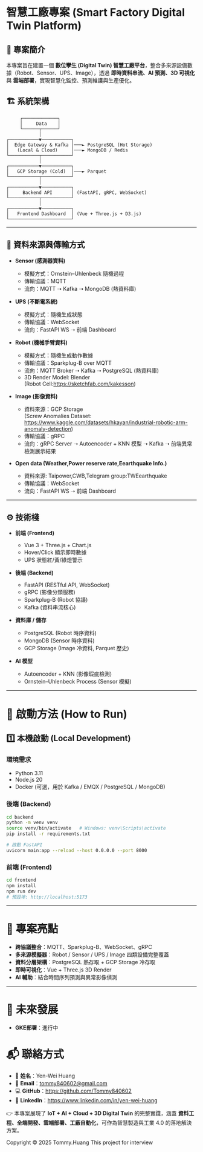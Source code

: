 # 智慧工廠專案 (Smart Factory Digital Twin Platform)

## 📌 專案簡介
本專案旨在建置一個 **數位孿生 (Digital Twin) 智慧工廠平台**，整合多來源設備數據（Robot、Sensor、UPS、Image），透過 **即時資料串流、AI 預測、3D 可視化** 與 **雲端部署**，實現智慧化監控、預測維護與生產優化。

## 🏗 系統架構

         ┌─────────────┐
         │     Data    │  
         └──────┬──────┘
                │
    ┌───────────▼───────────┐
    │  Edge Gateway & Kafka │───► PostgreSQL (Hot Storage)
    │   (Local & Cloud)     │───► MongoDB / Redis
    └───────────┬───────────┘
                │
    ┌───────────▼───────────┐
    │   GCP Storage (Cold)  │───► Parquet 
    └───────────┬───────────┘
                │
    ┌───────────▼───────────┐
    │     Backend API       │ (FastAPI, gRPC, WebSocket)
    └───────────┬───────────┘
                │
    ┌───────────▼───────────┐
    │   Frontend Dashboard  │ (Vue + Three.js + D3.js)
    └───────────────────────┘
---

## 🔗 資料來源與傳輸方式

- **Sensor (感測器資料)**  
  - 模擬方式：Ornstein–Uhlenbeck 隨機過程  
  - 傳輸協議：MQTT  
  - 流向：MQTT ➝ Kafka ➝ MongoDB  (熱資料庫)

- **UPS (不斷電系統)**  
  - 模擬方式：隨機生成狀態  
  - 傳輸協議：WebSocket  
  - 流向：FastAPI WS ➝ 前端 Dashboard 
 
- **Robot (機械手臂資料)**  
  - 模擬方式：隨機生成動作數據  
  - 傳輸協議：Sparkplug-B over MQTT  
  - 流向：MQTT Broker ➝ Kafka ➝ PostgreSQL (熱資料庫)
  - 3D Render Model: Blender </br>
  (Robot Cell:https://sketchfab.com/kakesson)
    

- **Image (影像資料)**  
  - 資料來源：GCP Storage </br>
    (Screw Anomalies Dataset: https://www.kaggle.com/datasets/hkayan/industrial-robotic-arm-anomaly-detection)  
  - 傳輸協議：gRPC  
  - 流向：gRPC Server ➝ Autoencoder + KNN 模型 ➝ Kafka ➝ 前端異常檢測展示結果  

- **Open data (Weather,Power reserve rate,Eearthquake Info.)**  
  - 資料來源: Taipower,CWB,Telegram group:TWEearthquake
  - 傳輸協議：WebSocket  
  - 流向：FastAPI WS ➝ 前端 Dashboard 


---

## ⚙️ 技術棧

- **前端 (Frontend)**  
  - Vue 3 + Three.js + Chart.js
  - Hover/Click 顯示即時數據  
  - UPS 狀態紅/黃/綠燈警示  

- **後端 (Backend)**  
  - FastAPI (RESTful API, WebSocket)  
  - gRPC (影像分類服務)  
  - Sparkplug-B (Robot 協議)  
  - Kafka (資料串流核心)  

- **資料庫 / 儲存**  
  - PostgreSQL (Robot 時序資料)  
  - MongoDB (Sensor 時序資料)  
  - GCP Storage (Image 冷資料, Parquet 歷史)  

- **AI 模型**  
  - Autoencoder + KNN (影像瑕疵檢測)  
  - Ornstein–Uhlenbeck Process (Sensor 模擬)  

---

# 🚀 啟動方法 (How to Run)

## 1️⃣ 本機啟動 (Local Development)

### 環境需求
- Python 3.11
- Node.js 20
- Docker (可選，用於 Kafka / EMQX / PostgreSQL / MongoDB)

### 後端 (Backend)
```bash
cd backend
python -m venv venv
source venv/bin/activate   # Windows: venv\Scripts\activate
pip install -r requirements.txt

# 啟動 FastAPI
uvicorn main:app --reload --host 0.0.0.0 --port 8000
```

### 前端 (Frontend)
```bash
cd frontend
npm install
npm run dev
# 預設埠: http://localhost:5173
```

---

# 🌟 專案亮點
- **跨協議整合**：MQTT、Sparkplug-B、WebSocket、gRPC  
- **多來源模擬器**：Robot / Sensor / UPS / Image 四類設備完整覆蓋  
- **資料分層架構**：PostgreSQL 熱存取 + GCP Storage 冷存取  
- **即時可視化**：Vue + Three.js 3D Render
- **AI 輔助**：結合時間序列預測與異常影像偵測  

---

# 🚀 未來發展
- **GKE部署**：進行中


# 📬 聯絡方式

- 👤 **姓名**：Yen-Wei Huang  
- 📧 **Email**：tommy840602@gmail.com 
- 💻 **GitHub**：https://github.com/Tommy840602
- 🔗 **LinkedIn**：https://www.linkedin.com/in/yen-wei-huang

👉 本專案展現了 **IoT + AI + Cloud + 3D Digital Twin** 的完整實踐，涵蓋 **資料工程、全端開發、雲端部署、工廠自動化**，可作為智慧製造與工業 4.0 的落地解決方案。

Copyright © 2025 Tommy.Huang
This project for interview
